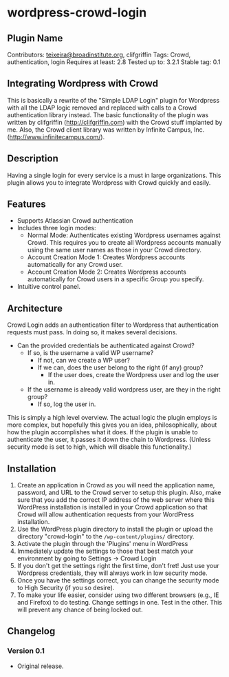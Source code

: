 # wordpress-crowd-login

## Plugin Name
Contributors: teixeira@broadinstitute.org, clifgriffin
Tags: Crowd, authentication, login
Requires at least: 2.8
Tested up to: 3.2.1
Stable tag: 0.1

## Integrating Wordpress with Crowd

This is basically a rewrite of the "Simple LDAP Login" plugin for Wordpress with all the LDAP logic removed and replaced with calls to a Crowd authentication library instead.  The basic functionality of the plugin was written by clifgriffin (http://clifgriffin.com) with the Crowd stuff implanted by me.  Also, the Crowd client library was written by Infinite Campus, Inc. (http://www.infinitecampus.com/).

## Description
Having a single login for every service is a must in large organizations. This plugin allows you to integrate Wordpress with Crowd quickly and easily.

## Features

* Supports Atlassian Crowd authentication
* Includes three login modes:
  * Normal Mode: Authenticates existing Wordpress usernames against Crowd. This requires you to create all Wordpress accounts manually using the same user names as those in your Crowd directory.
  * Account Creation Mode 1: Creates Wordpress accounts automatically for any Crowd user.
  * Account Creation Mode 2: Creates Wordpress accounts automatically for Crowd users in a specific Group you specify.
* Intuitive control panel.

## Architecture
Crowd Login adds an authentication filter to Wordpress that authentication requests must pass. In doing so, it makes several decisions.

* Can the provided credentials be authenticated against Crowd?
  * If so, is the username a valid WP username?
    * If not, can we create a WP user?
    * If we can, does the user belong to the right (if any) group?
      * If the user does, create the Wordpress user and log the user in.
  * If the username is already valid wordpress user, are they in the right group?
    * If so, log the user in.

This is simply a high level overview. The actual logic the plugin employs is more complex, but hopefully this gives you an idea, philosophically, about how the plugin accomplishes what it does. If the plugin is unable to authenticate the user, it passes it down the chain to Wordpress. (Unless security mode is set to high, which will disable this functionality.)

## Installation

1. Create an application in Crowd as you will need the application name, password, and URL to the Crowd server to setup this plugin.  Also, make sure that you add the correct IP address of the web server where this WordPress installation is installed in your Crowd application so that Crowd will allow authentication requests from your WordPress installation.
2. Use the WordPress plugin directory to install the plugin or upload the directory "crowd-login" to the `/wp-content/plugins/` directory.
3. Activate the plugin through the 'Plugins' menu in WordPress
4. Immediately update the settings to those that best match your environment by going to Settings -> Crowd Login
5. If you don't get the settings right the first time, don't fret! Just use your Wordpress credentials, they will always work in low security mode.
6. Once you have the settings correct, you can change the security mode to High Security (if you so desire).
7. To make your life easier, consider using two different browsers (e.g., IE and Firefox) to do testing.  Change settings in one. Test in the other. This will prevent any chance of being locked out.

## Changelog

### Version 0.1
* Original release.
